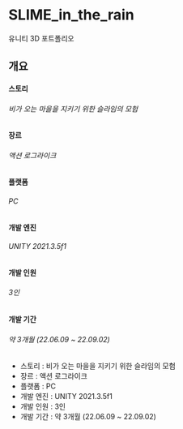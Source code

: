 # SLIME_in_the_rain
유니티 3D 포트폴리오

## 개요
#### 스토리
###### 비가 오는 마을을 지키기 위한 슬라임의 모험
#### 장르
###### 액션 로그라이크
#### 플랫폼
###### PC
#### 개발 엔진
###### UNITY 2021.3.5f1
#### 개발 인원
###### 3인
#### 개발 기간
###### 약 3개월 (22.06.09 ~ 22.09.02)

* 스토리 : 비가 오는 마을을 지키기 위한 슬라임의 모험
* 장르 : 액션 로그라이크
* 플랫폼 : PC
* 개발 엔진 : UNITY 2021.3.5f1
* 개발 인원 : 3인
* 개발 기간 : 약 3개월 (22.06.09 ~ 22.09.02)
